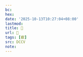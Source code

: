 ```yaml
---
bc:
hex:
date: '2025-10-13T10:27:04+08:00'
lastmod:
title: 􃫐
url: 􃫐
tags: [叡]
src: DCCV
note:
---
```

